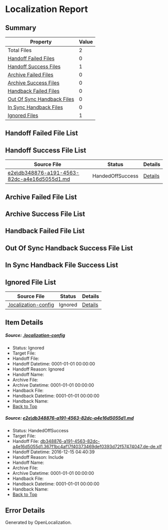 # <a name='report-top'></a> Localization Report

## Summary
 Property | Value 
 -------- | ----- 
 Total Files | 2
[ Handoff Failed Files ](#handoff-failed-list)| 0
[ Handoff Success Files ](#handoff-success-list)| 1
[ Archive Failed Files ](#archive-failed-list)| 0
[ Archive Success Files ](#archive-success-list)| 0
[ Handback Failed Files ](#handback-failed-list)| 0
[ Out Of Sync Handback Files ](#outofsync-handback-success-list)| 0
[ In Sync Handback Files ](#insync-handback-success-list)| 0
[ Ignored Files ](#ignored-list)| 1

## <a name='handoff-failed-list'></a> Handoff Failed File List

## <a name='handoff-success-list'></a> Handoff Success File List
 Source File | Status | Details 
 ----------- | ------ | ------- 
 [e2e\db348876-a191-4563-82dc-a4e16d5055d1.md](https://github.com/OpenLocalizationTestOrg/ol-test0/blob/35791433f18924283e9a690c3f884537d6531f55/e2e/db348876-a191-4563-82dc-a4e16d5055d1.md) | HandedOffSuccess | [Details](#f740fb93ca575afe7962b719c6c93008892b4cda1)

## <a name='archive-failed-list'></a> Archive Failed File List

## <a name='archive-success-list'></a> Archive Success File List

## <a name='handback-failed-list'></a> Handback Failed File List

## <a name='outofsync-handback-success-list'></a> Out Of Sync Handback Success File List

## <a name='insync-handback-success-list'></a> In Sync Handback File Success List

## <a name='ignored-list'></a> Ignored File List
 Source File | Status | Details 
 ----------- | ------ | ------- 
 [.localization-config](https://github.com/OpenLocalizationTestOrg/ol-test0/blob/35791433f18924283e9a690c3f884537d6531f55/.localization-config) | Ignored | [Details](#cb0632cf59c1387fc1742bfb9fa3c47f87e2e5c90)

## Item Details
##### <a name='cb0632cf59c1387fc1742bfb9fa3c47f87e2e5c90'></a> Source: [.localization-config](https://github.com/OpenLocalizationTestOrg/ol-test0/blob/35791433f18924283e9a690c3f884537d6531f55/.localization-config)
* Status: Ignored
* Target File: 
* Handoff File: 
* Handoff Datetime: 0001-01-01 00:00:00
* Handoff Reason: Ignored
* Handoff Name: 
* Archive File: 
* Archive Datetime: 0001-01-01 00:00:00
* Handback File: 
* Handback Datetime: 0001-01-01 00:00:00
* Handback Name: 
* [Back to Top](#report-top)

##### <a name='f740fb93ca575afe7962b719c6c93008892b4cda1'></a> Source: [e2e\db348876-a191-4563-82dc-a4e16d5055d1.md](https://github.com/OpenLocalizationTestOrg/ol-test0/blob/35791433f18924283e9a690c3f884537d6531f55/e2e/db348876-a191-4563-82dc-a4e16d5055d1.md)
* Status: HandedOffSuccess
* Target File: 
* Handoff File: [db348876-a191-4563-82dc-a4e16d5055d1.367f1bc4af17f40373469def0393d72f57474047.de-de.xlf](https://github.com/OpenLocalizationTestOrg/ol-test0-handoff/blob/6ba9efa0e596ff2cd99249c48d147228db73d8fd/ol-handoff/OpenLocalizationTestOrg/ol-test0-dede/xinjiang/ht/db348876-a191-4563-82dc-a4e16d5055d1.367f1bc4af17f40373469def0393d72f57474047.de-de.xlf)
* Handoff Datetime: 2016-12-15 04:40:39
* Handoff Reason: Include
* Handoff Name: 
* Archive File: 
* Archive Datetime: 0001-01-01 00:00:00
* Handback File: 
* Handback Datetime: 0001-01-01 00:00:00
* Handback Name: 
* [Back to Top](#report-top)


## Error Details

Generated by OpenLocalization.
